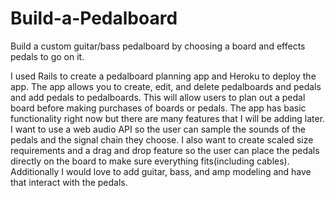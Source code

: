 # Build-a-Pedalboard
Build a custom guitar/bass pedalboard by choosing a board and effects pedals to go on it.

I used Rails to create a pedalboard planning app and Heroku to deploy the app.  The app allows you to create, edit, and delete pedalboards and pedals and add pedals to pedalboards.  This will allow users to plan out a pedal board before making purchases of boards or pedals.  The app has basic functionality right now but there are many features that I will be adding later.  I want to use a web audio API so the user can sample the sounds of the pedals and the signal chain they choose.  I also want to create scaled size requirements and a drag and drop feature so the user can place the pedals directly on the board to make sure everything fits(including cables).  Additionally I would love to add guitar, bass, and amp modeling and have that interact with the pedals.

